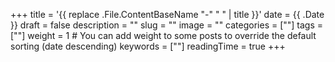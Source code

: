 +++
title = '{{ replace .File.ContentBaseName "-" " " | title }}'
date = {{ .Date }}
draft = false
description = ""
slug = ""
image = ""
categories = [""]
tags = [""]
weight = 1       # You can add weight to some posts to override the default sorting (date descending)
keywords = [""]
readingTime = true
+++